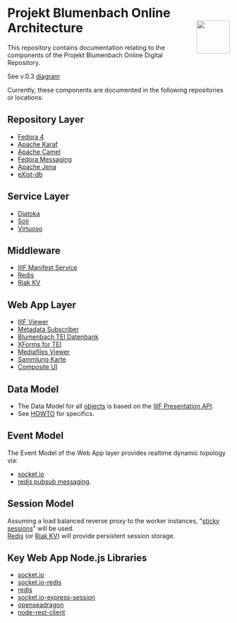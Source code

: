 # Projekt Blumenbach Online Architecture <img src="https://avatars0.githubusercontent.com/u/15832405?v=3&s=200" width="75" height="75" align="right" alt="" />

This repository contains documentation relating to the components of the Projekt Blumenbach Online 
Digital Repository.

See v.0.3 [diagram](https://github.com/blumenbach/architecture/blob/master/docs/architecture.png)

Currently, these components are documented in the following repositories or locations:

## Repository Layer
* [Fedora 4](https://github.com/fcrepo4/fcrepo4)   
* [Apache Karaf](https://github.com/apache/karaf)
* [Apache Camel](http://camel.apache.org/karaf.html)
* [Fedora Messaging](https://github.com/fcrepo4-exts/fcrepo-camel-toolbox)
* [Apache Jena](https://github.com/apache/jena)
* [eXist-db](https://github.com/eXist-db) 

## Service Layer
* [Djatoka](https://github.com/blumenbach/freelib-djatoka) 
* [Solr](http://ftp.halifax.rwth-aachen.de/apache/lucene/solr/6.0.0/)
* [Virtuoso](https://github.com/openlink/virtuoso-opensource)

## Middleware
* [IIIF Manifest Service](https://github.com/blumenbach/iiif-manifest-service)
* [Redis](http://redis.io/topics/quickstart)
* [Riak KV](https://github.com/basho/riak_kv)

## Web App Layer
* [IIIF Viewer](https://github.com/blumenbach/iiif-viewer)
* [Metadata Subscriber](https://github.com/blumenbach/metadata-subscriber)
* [Blumenbach TEI Datenbank](https://github.com/blumenbach/Blumenbach-TEI)
* [XForms for TEI](https://github.com/blumenbach/orbeon-bb)
* [Mediafiles Viewer](https://github.com/blumenbach/mediafiles)
* [Sammlung Karte](https://github.com/blumenbach/sammlung-karte)
* [Composite UI](https://github.com/blumenbach/composite-ui)

## Data Model
* The Data Model for all [objects](https://github.com/blumenbach/collection-builder) is based on the [IIIF Presentation API](http://iiif.io/api/presentation/2.1/).
* See [HOWTO](https://github.com/blumenbach/architecture/blob/master/data-model/HOWTO.md) for specifics.

## Event Model 
The Event Model of the Web App layer provides realtime dynamic topology via:  
* [socket.io](https://github.com/socketio/socket.io/)  
* [redis pubsub messaging](http://redis.io/topics/pubsub).  

## Session Model
Assuming a load balanced reverse proxy to the worker instances,
"[sticky sessions](https://www.npmjs.com/package/sticky-session)" will be used.  
[Redis](http://redis.io/) (or [Riak KV](https://github.com/basho/riak_kv)) will provide persistent session storage. 


## Key Web App Node.js Libraries
* [socket.io](http://socket.io/)
* [socket.io-redis](https://www.npmjs.com/package/socket.io-redis)
* [redis](http://redis.io/)
* [socket.io-express-session](https://www.npmjs.com/package/express-socket.io-session)
* [openseadragon](http://openseadragon.github.io/)
* [node-rest-client](https://www.npmjs.com/package/node-rest-client)





